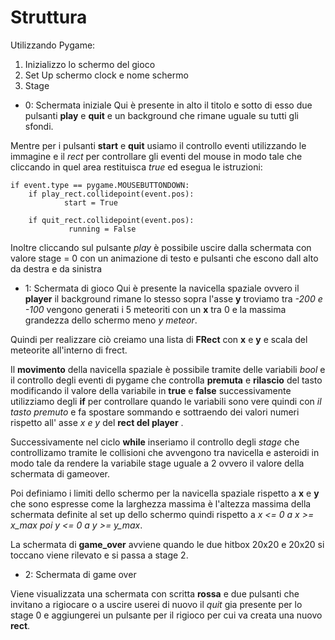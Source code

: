 # Struttura

Utilizzando Pygame:
1. Inizializzo lo schermo del gioco
2. Set Up schermo clock e nome schermo
3. Stage
 - 0: Schermata iniziale 
Qui è presente in alto il titolo e sotto di esso due pulsanti **play** e **quit** e un background che rimane uguale su tutti gli sfondi.

Mentre per i pulsanti **start** e **quit** usiamo il controllo eventi utilizzando le immagine e il *rect* per controllare gli eventi del mouse in modo tale che cliccando in quel area restituisca *true* ed esegua le istruzioni:

    if event.type == pygame.MOUSEBUTTONDOWN:
        if play_rect.collidepoint(event.pos):
                start = True

        if quit_rect.collidepoint(event.pos):
                 running = False

Inoltre cliccando sul pulsante *play* è possibile uscire dalla schermata con valore stage = 0 con un animazione di testo e pulsanti che escono dall alto da destra e da sinistra 
 
 - 1: Schermata di gioco
Qui è presente la navicella spaziale ovvero il **player** il background rimane lo stesso sopra l'asse **y** troviamo tra *-200 e -100* vengono generati i 5 meteoriti con un **x** tra 0 e la massima grandezza dello schermo meno *y meteor*.

Quindi per realizzare ciò creiamo una lista di **FRect** con **x** e **y** e scala del meteorite all'interno di frect.

Il **movimento** della navicella spaziale è possibile tramite delle variabili *bool* e il controllo degli eventi di pygame che controlla **premuta** e **rilascio** del tasto modificando il valore della variabile in **true** e **false** successivamente utilizziamo degli **if** per controllare quando le variabili sono vere quindi con *il tasto premuto* e fa spostare sommando e sottraendo dei valori numeri rispetto all' asse *x e y* del **rect del player** .

Successivamente nel ciclo **while** inseriamo il controllo degli *stage* che controllizamo tramite le collisioni che avvengono tra navicella e asteroidi in modo tale da rendere la variabile stage uguale  a 2 ovvero il valore della schermata di gameover.

Poi definiamo i limiti dello schermo per la navicella spaziale rispetto a **x** e **y** che sono espresse come la larghezza massima è l'altezza massima della schermata definite al set up dello schermo quindi rispetto a *x <= 0 a x >= x_max poi y <= 0 a y >= y_max*.

La schermata di **game_over** avviene quando le due hitbox 20x20 e 20x20 si toccano viene rilevato e si passa a stage 2.

- 2: Schermata di game over

Viene visualizzata una schermata con scritta **rossa** e due pulsanti che invitano a rigiocare o a uscire userei di nuovo il *quit* gia presente per lo stage 0 e aggiungerei un pulsante per il rigioco per cui va creata una nuovo **rect**. 
